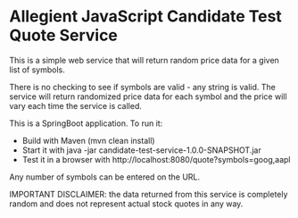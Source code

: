# Allegient JavaScript Candidate Test Quote Service
This is a simple web service that will return random price data for a given list of symbols.

There is no checking to see if symbols are valid - any string is valid.  The service will return randomized price data for each symbol and the price will vary each time the service is called.

This is a SpringBoot application.  To run it:

- Build with Maven (mvn clean install)
- Start it with java -jar candidate-test-service-1.0.0-SNAPSHOT.jar
- Test it in a browser with http://localhost:8080/quote?symbols=goog,aapl
  
Any number of symbols can be entered on the URL.

IMPORTANT DISCLAIMER: the data returned from this service is completely random and does not represent actual
stock quotes in any way.
